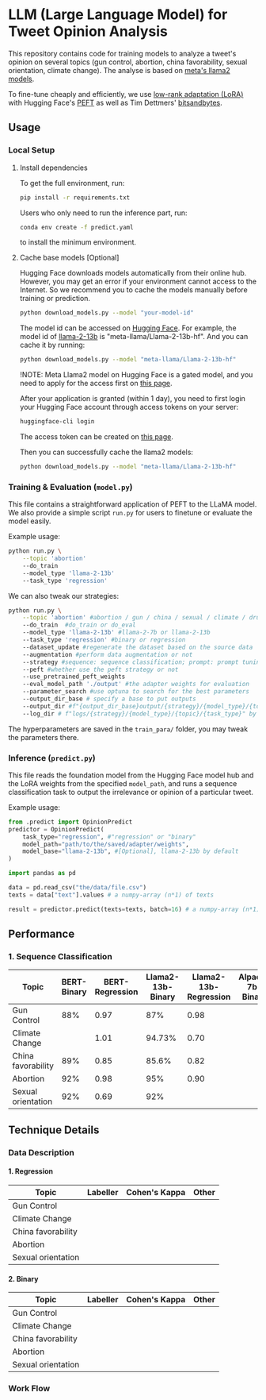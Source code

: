 # LLM (Large Language Model) for Tweet Opinion Analysis

This repository contains code for training models to analyze a tweet's opinion on several topics (gun control, abortion, china favorability, sexual orientation, climate change). The analyse is based on [meta's llama2 models](https://huggingface.co/meta-llama). 

To fine-tune cheaply and efficiently, we use [low-rank adaptation (LoRA)](https://arxiv.org/pdf/2106.09685.pdf) with Hugging Face's [PEFT](https://github.com/huggingface/peft) as well as Tim Dettmers' [bitsandbytes](https://github.com/TimDettmers/bitsandbytes).

## Usage

### Local Setup

1. Install dependencies

   To get the full environment, run:
   ```bash
   pip install -r requirements.txt
   ```

   Users who only need to run the inference part, run:
   ```bash
   conda env create -f predict.yaml
   ```
   to install the minimum environment.

2. Cache base models [Optional]

   Hugging Face downloads models automatically from their online hub. However, you may get an error if your environment cannot access to the Internet. So we recommend you to cache the models manually before training or prediction.

   ```bash
   python download_models.py --model "your-model-id"
   ```

   The model id can be accessed on [Hugging Face](https://huggingface.co/models). For example, the model id of [llama-2-13b](https://huggingface.co/meta-llama/Llama-2-13b-hf) is "meta-llama/Llama-2-13b-hf". And you can cache it by running:

   ```bash
   python download_models.py --model "meta-llama/Llama-2-13b-hf"
   ```

   !NOTE: Meta Llama2 model on Hugging Face is a gated model, and you need to apply for the access first on [this page](https://huggingface.co/meta-llama/Llama-2-13b-hf/tree/main).

   After your application is granted (within 1 day), you need to first login your Hugging Face account through access tokens on your server:

   ```bash
   huggingface-cli login
   ```
    
   The access token can be created on [this page](https://huggingface.co/settings/tokens).

   Then you can successfully cache the llama2 models:

   ```bash
   python download_models.py --model "meta-llama/Llama-2-13b-hf"
   ```

### Training & Evaluation (`model.py`)

This file contains a straightforward application of PEFT to the LLaMA model. We also provide a simple script `run.py` for users to finetune or evaluate the model easily.

Example usage:

```bash
python run.py \
    --topic 'abortion' 
    --do_train 
    --model_type 'llama-2-13b' 
    --task_type 'regression'
```

We can also tweak our strategies:

```bash
python run.py \
    --topic 'abortion' #abortion / gun / china / sexual / climate / drug
    --do_train  #do_train or do_eval
    --model_type 'llama-2-13b' #llama-2-7b or llama-2-13b
    --task_type 'regression' #binary or regression
    --dataset_update #regenerate the dataset based on the source data
    --augmentation #perform data augmentation or not
    --strategy #sequence: sequence classification; prompt: prompt tuning
    --peft #whether use the peft strategy or not
    --use_pretrained_peft_weights
    --eval_model_path './output' #the adapter weights for evaluation
    --parameter_search #use optuna to search for the best parameters
    --output_dir_base # specify a base to put outputs
    --output_dir #f"{output_dir_base}output/{strategy}/{model_type}/{topic}/{task_type}" by default
    --log_dir # f"logs/{strategy}/{model_type}/{topic}/{task_type}" by default
```

The hyperparameters are saved in the `train_para/` folder, you may tweak the parameters there.

### Inference (`predict.py`)

This file reads the foundation model from the Hugging Face model hub and the LoRA weights from the specified `model_path`, and runs a sequence classification task to output the irrelevance or opinion of a particular tweet.

Example usage:

```python
from .predict import OpinionPredict
predictor = OpinionPredict(
    task_type="regression", #"regression" or "binary"
    model_path="path/to/the/saved/adapter/weights",
    model_base="llama-2-13b", #[Optional], llama-2-13b by default
)

import pandas as pd

data = pd.read_csv("the/data/file.csv")
texts = data["text"].values # a numpy-array (n*1) of texts

result = predictor.predict(texts=texts, batch=16) # a numpy-array (n*1) of float numbers.
```


## Performance

### 1. Sequence Classification

| Topic | BERT-Binary | BERT-Regression | Llama2-13b-Binary | Llama2-13b-Regression | Alpaca-7b-Binary | Alpaca-7b-Regression | Alpaca-13b-Binary | Alpaca-13b-Regression |
|---|---|---|---|---|---|---|---|---|
|Gun Control|88%|0.97|87%|0.98|||||
|Climate Change||1.01|94.73%|0.70|||||
|China favorability|89%|0.85|85.6%|0.82|||||
|Abortion|92%|0.98|95%|0.90|||96.71%|0.88|
|Sexual orientation|92%|0.69|92%||||||


## Technique Details

### Data Description

#### 1. Regression
|Topic | Labeller | Cohen's Kappa | Other |
|---|---|---|---|
|Gun Control||||
|Climate Change||||
|China favorability||||
|Abortion||||
|Sexual orientation||||

#### 2. Binary
|Topic | Labeller | Cohen's Kappa | Other |
|---|---|---|---|
|Gun Control||||
|Climate Change||||
|China favorability||||
|Abortion||||
|Sexual orientation||||

### Work Flow

